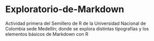 # Exploratorio-de-Markdown
Actividad primera del Semillero de R de la Universidad Nacional de Colombia sede Medellín; donde se explora distintas tipografías y los elementos básicos de Markdown con R
